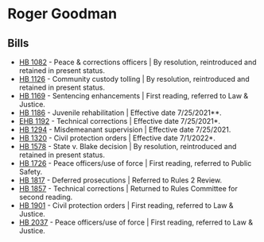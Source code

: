 # Roger Goodman
## Bills
* [HB 1082](/bill/2021-22/hb/1082/) - Peace & corrections officers | By resolution, reintroduced and retained in present status.
* [HB 1126](/bill/2021-22/hb/1126/) - Community custody tolling | By resolution, reintroduced and retained in present status.
* [HB 1169](/bill/2021-22/hb/1169/) - Sentencing enhancements | First reading, referred to Law & Justice.
* [HB 1186](/bill/2021-22/hb/1186/) - Juvenile rehabilitation | Effective date 7/25/2021**.
* [EHB 1192](/bill/2021-22/ehb/1192/) - Technical corrections | Effective date 7/25/2021*.
* [HB 1294](/bill/2021-22/hb/1294/) - Misdemeanant supervision | Effective date 7/25/2021.
* [HB 1320](/bill/2021-22/hb/1320/) - Civil protection orders | Effective date 7/1/2022*.
* [HB 1578](/bill/2021-22/hb/1578/) - State v. Blake decision | By resolution, reintroduced and retained in present status.
* [HB 1726](/bill/2021-22/hb/1726/) - Peace officers/use of force | First reading, referred to Public Safety.
* [HB 1817](/bill/2021-22/hb/1817/) - Deferred prosecutions | Referred to Rules 2 Review.
* [HB 1857](/bill/2021-22/hb/1857/) - Technical corrections | Returned to Rules Committee for second reading.
* [HB 1901](/bill/2021-22/hb/1901/) - Civil protection orders | First reading, referred to Law & Justice.
* [HB 2037](/bill/2021-22/hb/2037/) - Peace officers/use of force | First reading, referred to Law & Justice.
